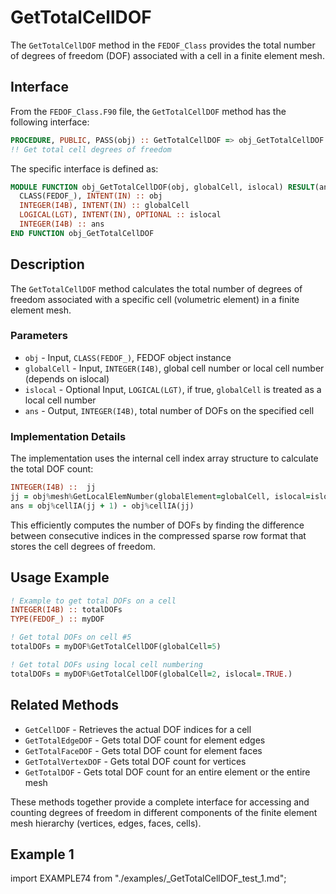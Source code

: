 # GetTotalCellDOF

The `GetTotalCellDOF` method in the `FEDOF_Class` provides the total number of degrees of freedom (DOF) associated with a cell in a finite element mesh.

## Interface

From the `FEDOF_Class.F90` file, the `GetTotalCellDOF` method has the following interface:

```fortran
PROCEDURE, PUBLIC, PASS(obj) :: GetTotalCellDOF => obj_GetTotalCellDOF
!! Get total cell degrees of freedom
```

The specific interface is defined as:

```fortran
MODULE FUNCTION obj_GetTotalCellDOF(obj, globalCell, islocal) RESULT(ans)
  CLASS(FEDOF_), INTENT(IN) :: obj
  INTEGER(I4B), INTENT(IN) :: globalCell
  LOGICAL(LGT), INTENT(IN), OPTIONAL :: islocal
  INTEGER(I4B) :: ans
END FUNCTION obj_GetTotalCellDOF
```

## Description

The `GetTotalCellDOF` method calculates the total number of degrees of freedom associated with a specific cell (volumetric element) in a finite element mesh.

### Parameters

- `obj` - Input, `CLASS(FEDOF_)`, FEDOF object instance
- `globalCell` - Input, `INTEGER(I4B)`, global cell number or local cell number (depends on islocal)
- `islocal` - Optional Input, `LOGICAL(LGT)`, if true, `globalCell` is treated as a local cell number
- `ans` - Output, `INTEGER(I4B)`, total number of DOFs on the specified cell

### Implementation Details

The implementation uses the internal cell index array structure to calculate the total DOF count:

```fortran
INTEGER(I4B) ::  jj
jj = obj%mesh%GetLocalElemNumber(globalElement=globalCell, islocal=islocal)
ans = obj%cellIA(jj + 1) - obj%cellIA(jj)
```

This efficiently computes the number of DOFs by finding the difference between consecutive indices in the compressed sparse row format that stores the cell degrees of freedom.

## Usage Example

```fortran
! Example to get total DOFs on a cell
INTEGER(I4B) :: totalDOFs
TYPE(FEDOF_) :: myDOF

! Get total DOFs on cell #5
totalDOFs = myDOF%GetTotalCellDOF(globalCell=5)

! Get total DOFs using local cell numbering
totalDOFs = myDOF%GetTotalCellDOF(globalCell=2, islocal=.TRUE.)
```

## Related Methods

- `GetCellDOF` - Retrieves the actual DOF indices for a cell
- `GetTotalEdgeDOF` - Gets total DOF count for element edges
- `GetTotalFaceDOF` - Gets total DOF count for element faces
- `GetTotalVertexDOF` - Gets total DOF count for vertices
- `GetTotalDOF` - Gets total DOF count for an entire element or the entire mesh

These methods together provide a complete interface for accessing and counting degrees of freedom in different components of the finite element mesh hierarchy (vertices, edges, faces, cells).

## Example 1

import EXAMPLE74 from "./examples/_GetTotalCellDOF_test_1.md";

<EXAMPLE74 />

